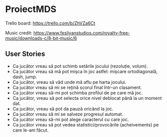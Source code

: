 # ProiectMDS

Trello board: https://trello.com/b/ZhVZa6Ct

Music credit: https://www.fesliyanstudios.com/royalty-free-music/downloads-c/8-bit-music/6

## User Stories

- Ca jucător vreau să pot schimb setările jocului (rezoluție, volum).
- Ca jucător vreau să mă pot mișca în joc astfel: mișcare ortodiagonală, dash, jump.
- Ca jucător, vreau să văd unde mă aflu pe harta jocului.
- Ca jucător vreau să mi se rețină scorul final într-un clasament.
- Ca jucător vreau să-mi pot schimba profilul de pe care mă joc.
- Ca jucător, vreau să pot selecta orice nivel deblocat până la un moment dat.
- Ca jucător, vreau să pot da pauză oricând la joc.
- Ca jucător vreau să mi se salveze progresul automat.
- Ca jucător vreau să-mi pot alege caracterul cu care joc.
- Ca jucător vreau să pot vedea statistici/provocările (acheivements) pe care le-am făcut.
